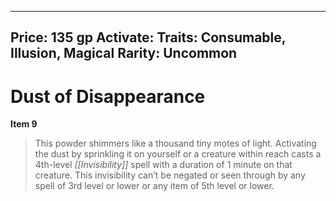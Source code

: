 
---
Price: 135 gp
Activate: 
Traits: Consumable, Illusion, Magical
Rarity: Uncommon
---

# Dust of Disappearance

**Item 9**

> This powder shimmers like a thousand tiny motes of light. Activating the dust by sprinkling it on yourself or a creature within reach casts a 4th-level *[[Invisibility]]* spell with a duration of 1 minute on that creature. This invisibility can’t be negated or seen through by any spell of 3rd level or lower or any item of 5th level or lower.
